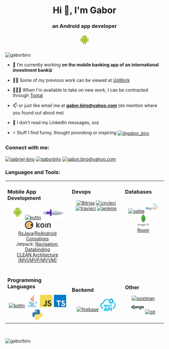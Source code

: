 <h1 align="center">Hi 👋, I'm Gabor</h1>
<h3 align="center">an Android app developer</h3>
<p align="center"><img src="https://raw.githubusercontent.com/devicons/devicon/master/icons/android/android-original-wordmark.svg" alt="android" width="40" height="40" /></p>

<p align="left"> <img src="https://komarev.com/ghpvc/?username=gaborbiro&label=Profile%20views&color=0e75b6&style=flat" alt="gaborbiro" /> </p>

- 🔭 I’m currently working **on the mobile banking app of an international investment bank🤐**

- 👨‍💻 Some of my previous work can be viewed at [UpWork](https://www.upwork.com/freelancers/~0103abd70ac9e350b0)

- 📜🤝💵 When I'm available to take on new work, I can be contracted through [Toptal](https://www.toptal.com/resume/gabor-biro)

- 📫 or just like email me at **gabor.biro@yahoo.com** (do mention where you found out about me)

- 😬 I don't read my LinkedIn messages, soz

- ⚡ Stuff I find funny, thought provoking or inspiring <a href="https://www.tiktok.com/@gabor_biro" target="_blank"><img align="center" src="https://www.svgrepo.com/show/327400/logo-tiktok.svg" alt="@gabor_biro" height="30" width="30" /></a>

<h3 align="left">Connect with me:</h3>
<p align="left">
    <a href="https://linkedin.com/in/gabriel-biro" target="_blank"><img align="center" src="https://img.shields.io/badge/LinkedIn-0077B5?style=for-the-badge&logo=linkedin&logoColor=white" alt="gabriel-biro" /></a>
    <a href="https://github.com/gaborbiro" target="_blank"><img align="center" src="https://img.shields.io/badge/GitHub-100000?style=for-the-badge&logo=github&logoColor=white" alt="gaborbiro" /></a>
    <a href="mailto:gabor.biro@yahoo.com" target="_blank"><img align="center" src="https://img.shields.io/badge/yahoo-6001D2?style=for-the-badge&logo=github&logoColor=white" alt="gabor.biro@yahoo.com" /></a>
</p>

<h3 align="left">Languages and Tools:</h3>
<table width="100%">
    <tbody>
        <tr>
            <td valign="top">
                <h3 dir="auto"><a id="user-content-frontend" class="anchor" href="#frontend" aria-hidden="true"> </a> Mobile App Development</h3>
                <div dir="auto" align="center">
                    <a href="https://developer.android.com" target="_blank" rel="noopener noreferrer">
                        <img src="https://raw.githubusercontent.com/devicons/devicon/master/icons/android/android-original-wordmark.svg" alt="android" width="40" height="40" /></a>
                    <a href="https://kotlinlang.org/" target="_blank" rel="noopener noreferrer"><img src="https://www.vectorlogo.zone/logos/kotlinlang/kotlinlang-icon.svg" alt="kotlin" width="40" height="40" /></a>
                    <a title="Dagger 2" href="https://dagger.dev/" target="_blank" rel="noopener noreferrer"><img src="https://raw.githubusercontent.com/gaborbiro/host/main/dagger2.png" alt="Dagger 2" width="68" height="40" /></a>
                    <a title="Koin" href="https://insert-koin.io/" target="_blank" rel="noopener noreferrer"><img src="https://raw.githubusercontent.com/InsertKoinIO/koin/main/docs/img/koin_main_logo.png" alt="Koin" width="101" height="30" /></a><br />
                    <a title="RxJava" href="https://github.com/ReactiveX/RxJava" target="_blank" rel="noopener noreferrer">RxJava</a>/<a title="RxAndroid" href="https://github.com/ReactiveX/RxAndroid" target="_blank" rel="noopener noreferrer">RxAndroid</a><br />
                    <a title="Coroutines" href="https://developer.android.com/kotlin/coroutines" target="_blank" rel="noopener noreferrer">Coroutines</a><br />
                    Jetpack: <a title="Navigation" href="https://developer.android.com/guide/navigation" target="_blank" rel="noopener noreferrer">Navigation</a>,
                    <a title="Databinding" href="https://developer.android.com/topic/libraries/data-binding" target="_blank" rel="noopener noreferrer">Databinding</a><br />
                    <a title="MVVM with Clean Architecture" href="https://www.toptal.com/android/android-apps-mvvm-with-clean-architecture"  target="_blank" rel="noopener noreferrer">CLEAN Architecture (MVI/MVP/MVVM)</a><br />
                    <br />
                </div>
            </td>
            <td valign="top">
                <h3 dir="auto"><a id="user-content-backend" class="anchor" href="#backend" aria-hidden="true"> </a> Devops</h3>
                <div dir="auto" align="center">
                    <a title="Bitrise" href="https://www.bitrise.io/" target="_blank" rel="noopener noreferrer"><img src="https://www.vectorlogo.zone/logos/bitriseio/bitriseio-icon.svg" alt="Bitrise" width="40" height="40" /></a>
                    <a href="https://circleci.com" target="_blank" rel="noopener noreferrer"><img src="https://www.vectorlogo.zone/logos/circleci/circleci-icon.svg" alt="circleci" width="40" height="40" /></a>
                    <a href="https://travis-ci.org" target="_blank" rel="noopener noreferrer"><img src="https://www.vectorlogo.zone/logos/travis-ci/travis-ci-icon.svg" alt="travisci" width="40" height="40" /></a>
                    <a href="https://www.jenkins.io" target="_blank" rel="noopener noreferrer"><img src="https://www.vectorlogo.zone/logos/jenkins/jenkins-icon.svg" alt="jenkins" width="40" height="40" /></a>
                </div>
            </td>
            <td valign="top">
                <h3 dir="auto"><a id="user-content-devops" class="anchor" href="#devops" aria-hidden="true"> </a> Databases</h3>
                <div dir="auto" align="center">
                    <a href="https://www.sqlite.org/" target="_blank" rel="noopener noreferrer"><img src="https://www.vectorlogo.zone/logos/sqlite/sqlite-icon.svg" alt="sqlite" width="40" height="40" /></a>
                    <a href="https://www.mysql.com/" target="_blank" rel="noopener noreferrer">
                        <img src="https://raw.githubusercontent.com/devicons/devicon/master/icons/mysql/mysql-original-wordmark.svg" alt="mysql" width="40" height="40" /></a>
                    <a href="https://www.mongodb.com/" target="_blank" rel="noopener noreferrer">
                        <img src="https://raw.githubusercontent.com/devicons/devicon/master/icons/mongodb/mongodb-original-wordmark.svg" alt="mongodb" width="40" height="40" /></a>
                    <br />
                    <a title="Room" href="https://developer.android.com/training/data-storage/room" target="_blank" rel="noopener noreferrer">Room</a>
                </div>
            </td>
        </tr>
        <tr>
            <td>
                <h3 dir="auto">Programming Languages</h3>
                <div dir="auto" align="center">
                    <a href="https://kotlinlang.org/" target="_blank" rel="noopener noreferrer"><img src="https://www.vectorlogo.zone/logos/kotlinlang/kotlinlang-icon.svg" alt="kotlin" width="40" height="40" /></a>
                    <a href="https://www.java.com" target="_blank" rel="noopener noreferrer"><img src="https://raw.githubusercontent.com/devicons/devicon/master/icons/java/java-original.svg" alt="java" width="40" height="40" /></a>
                    <a href="https://developer.mozilla.org/en-US/docs/Web/JavaScript" target="_blank" rel="noopener noreferrer">
                        <img src="https://raw.githubusercontent.com/devicons/devicon/master/icons/javascript/javascript-original.svg" alt="javascript" width="40" height="40" /></a>
                    <a href="https://www.typescriptlang.org/" target="_blank" rel="noopener noreferrer">
                        <img src="https://raw.githubusercontent.com/devicons/devicon/master/icons/typescript/typescript-original.svg" alt="typescript" width="40" height="40" /></a>
                    <a href="https://www.python.org" target="_blank" rel="noopener noreferrer"><img src="https://raw.githubusercontent.com/devicons/devicon/master/icons/python/python-original.svg" alt="python" width="40" height="40" /></a>
                </div>
            </td>
            <td>
                <h3 dir="auto">Backend</h3>
                <div dir="auto" align="center">
                    <a href="https://firebase.google.com/" target="_blank" rel="noopener noreferrer"><img src="https://www.vectorlogo.zone/logos/firebase/firebase-icon.svg" alt="firebase" width="40" height="40" /></a>
                    <a href="https://restfulapi.net/" target="_blank" rel="noopener noreferrer"><img src="https://raw.githubusercontent.com/gaborbiro/host/main/rest-api-1.svg" alt="Rest API" width="51" height="40" /></a>
                </div>
            </td>
            <td>
                <h3 dir="auto">Other</h3>
                <div dir="auto" align="center">
                    <a href="https://postman.com" target="_blank" rel="noopener noreferrer"><img src="https://www.vectorlogo.zone/logos/getpostman/getpostman-icon.svg" alt="postman" width="40" height="40" /></a>
                    <a href="https://www.djangoproject.com/" target="_blank" rel="noopener noreferrer"><img src="https://raw.githubusercontent.com/github/explore/master/topics/django/django.png" alt="django" width="40" height="40" /></a>
                    <a href="https://git-scm.com/" target="_blank" rel="noopener noreferrer"><img src="https://www.vectorlogo.zone/logos/git-scm/git-scm-icon.svg" alt="git" width="40" height="40" /></a>
                </div>
            </td>
        </tr>
    </tbody>
</table>
<p>&nbsp;</p>

<p><img align="center" src="https://github-readme-stats.vercel.app/api/top-langs?username=gaborbiro&show_icons=true&locale=en&layout=compact" alt="gaborbiro" /></p>

